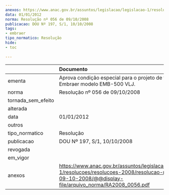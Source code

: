 ```yaml
---
anexos: https://www.anac.gov.br/assuntos/legislacao/legislacao-1/resolucoes/resolucoes-2008/resolucao-no-056-de-09-10-2008/@@display-file/arquivo_norma/RA2008_0056.pdf
data: 01/01/2012
norma: Resolução nº 056 de 09/10/2008
publicacao: DOU Nº 197, S/1, 10/10/2008
tags:
- embraer
tipo_normatico: Resolução
hide: 
- toc 
 
---
```


|                    | Documento                                                                                                                                                       |
|:-------------------|:----------------------------------------------------------------------------------------------------------------------------------------------------------------|
| ementa             | Aprova condição especial para o projeto de tipo do avião Embraer modelo EMB-500 VLJ.                                                                            |
| norma              | Resolução nº 056 de 09/10/2008                                                                                                                                  |
| tornada_sem_efeito |                                                                                                                                                                 |
| alterada           |                                                                                                                                                                 |
| data               | 01/01/2012                                                                                                                                                      |
| outros             |                                                                                                                                                                 |
| tipo_normatico     | Resolução                                                                                                                                                       |
| publicacao         | DOU Nº 197, S/1, 10/10/2008                                                                                                                                     |
| revogada           |                                                                                                                                                                 |
| em_vigor           |                                                                                                                                                                 |
| anexos             | https://www.anac.gov.br/assuntos/legislacao/legislacao-1/resolucoes/resolucoes-2008/resolucao-no-056-de-09-10-2008/@@display-file/arquivo_norma/RA2008_0056.pdf |